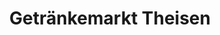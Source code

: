 ---
title: "Getränkemarkt Theisen"
url: /sankt-augustin/getraenkemarkt-theisen/
shop: Spirituosen
---